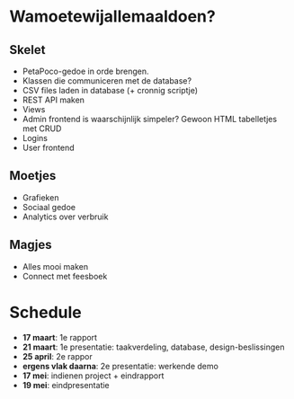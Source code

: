 # Wamoetewijallemaaldoen?

## Skelet

* PetaPoco-gedoe in orde brengen.
* Klassen die communiceren met de database?
* CSV files laden in database (+ cronnig scriptje)
* REST API maken
* Views
* Admin frontend is waarschijnlijk simpeler? Gewoon HTML tabelletjes met CRUD
* Logins
* User frontend

## Moetjes

* Grafieken
* Sociaal gedoe
* Analytics over verbruik

## Magjes

* Alles mooi maken
* Connect met feesboek

# Schedule

* **17 maart**: 1e rapport
* **21 maart**: 1e presentatie: taakverdeling, database, design-beslissingen
* **25 april**: 2e rappor
* **ergens vlak daarna**: 2e presentatie: werkende demo
* **17 mei**: indienen project + eindrapport
* **19 mei**: eindpresentatie
